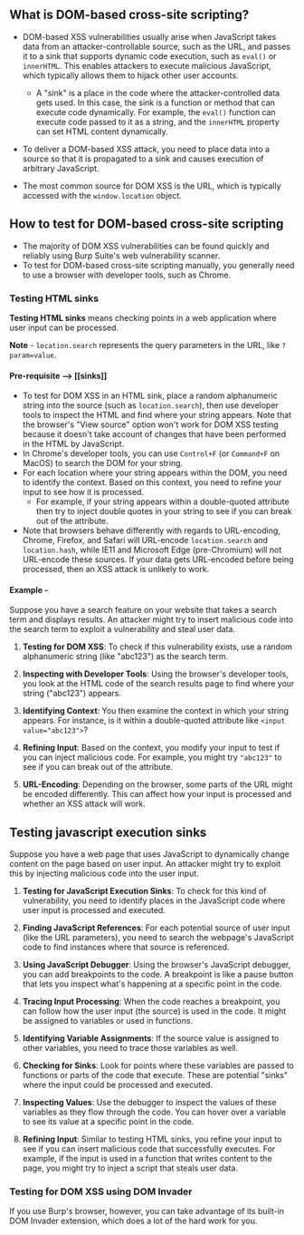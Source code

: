 ## What is DOM-based cross-site scripting?
- DOM-based XSS vulnerabilities usually arise when JavaScript takes data from an attacker-controllable source, such as the URL, and passes it to a sink that supports dynamic code execution, such as `eval()` or `innerHTML`. This enables attackers to execute malicious JavaScript, which typically allows them to hijack other user accounts.
	- A "sink" is a place in the code where the attacker-controlled data gets used. In this case, the sink is a function or method that can execute code dynamically. For example, the `eval()` function can execute code passed to it as a string, and the `innerHTML` property can set HTML content dynamically.

- To deliver a DOM-based XSS attack, you need to place data into a source so that it is propagated to a sink and causes execution of arbitrary JavaScript.
- The most common source for DOM XSS is the URL, which is typically accessed with the `window.location` object.

## How to test for DOM-based cross-site scripting
- The majority of DOM XSS vulnerabilities can be found quickly and reliably using Burp Suite's web vulnerability scanner.
- To test for DOM-based cross-site scripting manually, you generally need to use a browser with developer tools, such as Chrome.

### Testing HTML sinks
**Testing HTML sinks** means checking points in a web application where user input can be processed.

**Note** - `location.search` represents the query parameters in the URL, like `?param=value`.
#### Pre-requisite --> [[sinks]]
- To test for DOM XSS in an HTML sink, place a random alphanumeric string into the source (such as `location.search`), then use developer tools to inspect the HTML and find where your string appears. Note that the browser's "View source" option won't work for DOM XSS testing because it doesn't take account of changes that have been performed in the HTML by JavaScript.
- In Chrome's developer tools, you can use `Control+F` (or `Command+F` on MacOS) to search the DOM for your string.
- For each location where your string appears within the DOM, you need to identify the context. Based on this context, you need to refine your input to see how it is processed.
	- For example, if your string appears within a double-quoted attribute then try to inject double quotes in your string to see if you can break out of the attribute.
- Note that browsers behave differently with regards to URL-encoding, Chrome, Firefox, and Safari will URL-encode `location.search` and `location.hash`, while IE11 and Microsoft Edge (pre-Chromium) will not URL-encode these sources. If your data gets URL-encoded before being processed, then an XSS attack is unlikely to work.

#### Example - 
Suppose you have a search feature on your website that takes a search term and displays results. An attacker might try to insert malicious code into the search term to exploit a vulnerability and steal user data.

1. **Testing for DOM XSS**: To check if this vulnerability exists, use a random alphanumeric string (like "abc123") as the search term.
    
2. **Inspecting with Developer Tools**: Using the browser's developer tools, you look at the HTML code of the search results page to find where your string ("abc123") appears.
    
3. **Identifying Context**: You then examine the context in which your string appears. For instance, is it within a double-quoted attribute like `<input value="abc123">`?
    
4. **Refining Input**: Based on the context, you modify your input to test if you can inject malicious code. For example, you might try `"abc123"` to see if you can break out of the attribute.
    
5. **URL-Encoding**: Depending on the browser, some parts of the URL might be encoded differently. This can affect how your input is processed and whether an XSS attack will work.

## Testing javascript execution sinks
Suppose you have a web page that uses JavaScript to dynamically change content on the page based on user input. An attacker might try to exploit this by injecting malicious code into the user input.

1. **Testing for JavaScript Execution Sinks**: To check for this kind of vulnerability, you need to identify places in the JavaScript code where user input is processed and executed.
    
2. **Finding JavaScript References**: For each potential source of user input (like the URL parameters), you need to search the webpage's JavaScript code to find instances where that source is referenced.
    
3. **Using JavaScript Debugger**: Using the browser's JavaScript debugger, you can add breakpoints to the code. A breakpoint is like a pause button that lets you inspect what's happening at a specific point in the code.
    
4. **Tracing Input Processing**: When the code reaches a breakpoint, you can follow how the user input (the source) is used in the code. It might be assigned to variables or used in functions.
    
5. **Identifying Variable Assignments**: If the source value is assigned to other variables, you need to trace those variables as well.
    
6. **Checking for Sinks**: Look for points where these variables are passed to functions or parts of the code that execute. These are potential "sinks" where the input could be processed and executed.
    
7. **Inspecting Values**: Use the debugger to inspect the values of these variables as they flow through the code. You can hover over a variable to see its value at a specific point in the code.
    
8. **Refining Input**: Similar to testing HTML sinks, you refine your input to see if you can insert malicious code that successfully executes. For example, if the input is used in a function that writes content to the page, you might try to inject a script that steals user data.

### Testing for DOM XSS using DOM Invader
If you use Burp's browser, however, you can take advantage of its built-in DOM Invader extension, which does a lot of the hard work for you.

